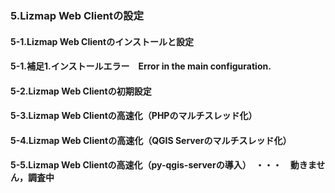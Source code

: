 ### 5.Lizmap Web Clientの設定  
#### 5-1.Lizmap Web Clientのインストールと設定  
#### 5-1.補足1.インストールエラー　Error in the main configuration.
#### 5-2.Lizmap Web Clientの初期設定  
#### 5-3.Lizmap Web Clientの高速化（PHPのマルチスレッド化）  
#### 5-4.Lizmap Web Clientの高速化（QGIS Serverのマルチスレッド化）  
#### 5-5.Lizmap Web Clientの高速化（py-qgis-serverの導入）　・・・　動きません，調査中  
